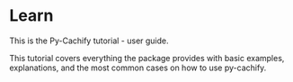 # Learn

This is the Py-Cachify tutorial - user guide.

This tutorial covers everything the package provides with basic examples, explanations, and the most common cases on how to use py-cachify.
